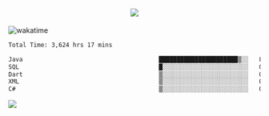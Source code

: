 <h1 align="center">
  <img src="https://readme-typing-svg.herokuapp.com/?font=Righteous&size=35&center=true&vCenter=true&width=500&height=70&duration=4000&lines=Hi!+%F0%9F%91%8B+I%27m+Ali%20Osman!;" />
</h1>


![wakatime](https://wakatime.com/share/@aliosmanoktar/3a8ffe71-6da4-4964-913b-2f09afbe53bf.svg?cache=none)
<!--START_SECTION:waka-->

```txt
Total Time: 3,624 hrs 17 mins

Java                                      ██████████████████████▒░░   88.71 %
SQL                                       █░░░░░░░░░░░░░░░░░░░░░░░░   04.11 %
Dart                                      ▒░░░░░░░░░░░░░░░░░░░░░░░░   01.92 %
XML                                       ▒░░░░░░░░░░░░░░░░░░░░░░░░   01.20 %
C#                                        ▒░░░░░░░░░░░░░░░░░░░░░░░░   00.77 %
```

<!--END_SECTION:waka-->

<img src="https://profile-counter.glitch.me/aliosmanoktar/count.svg" />

